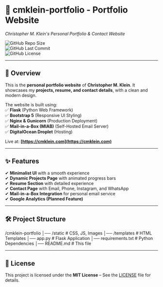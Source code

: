 # 📂 cmklein-portfolio - Portfolio Website  
*Christopher M. Klein's Personal Portfolio & Contact Website*  

![GitHub Repo Size](https://img.shields.io/github/repo-size/KleinFrom242/cmklein-portfolio)  
![GitHub Last Commit](https://img.shields.io/github/last-commit/KleinFrom242/cmklein-portfolio)  
![GitHub License](https://img.shields.io/github/license/KleinFrom242/cmklein-portfolio)  

---

## 🚀 Overview  
This is the **personal portfolio website** of **Christopher M. Klein**. It showcases my **projects, resume, and contact details**, with a clean and modern design.  

The website is built using:  
✅ **Flask** (Python Web Framework)  
✅ **Bootstrap 5** (Responsive UI Styling)  
✅ **Nginx & Gunicorn** (Production Deployment)  
✅ **Mail-in-a-Box (MIAB)** (Self-Hosted Email Server)  
✅ **DigitalOcean Droplet** (Hosting)  

Live at: **[https://cmklein.com](https://cmklein.com)**  

---

## ✨ Features  
✔ **Minimalist UI** with a smooth experience  
✔ **Dynamic Projects Page** with animated progress bars  
✔ **Resume Section** with detailed experience  
✔ **Contact Page** with Email, Phone, Instagram, and WhatsApp  
✔ **Mail-in-a-Box Integration** for personal email service  
✔ **Google Analytics (Planned Feature)**  

---

## 🛠 Project Structure  
/cmklein-portfolio
│── /static             # CSS, JS, Images
│── /templates          # HTML Templates
│── app.py              # Flask Application
│── requirements.txt    # Python Dependencies
│── README.md           # This file

---

## 📜 License  
This project is licensed under the **MIT License** – See the [LICENSE](LICENSE) file for details.  